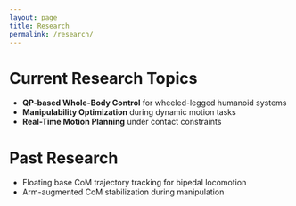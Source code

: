 ```yaml
---
layout: page
title: Research
permalink: /research/
---
```


# Current Research Topics

- **QP-based Whole-Body Control** for wheeled-legged humanoid systems  
- **Manipulability Optimization** during dynamic motion tasks  
- **Real-Time Motion Planning** under contact constraints

# Past Research

- Floating base CoM trajectory tracking for bipedal locomotion  
- Arm-augmented CoM stabilization during manipulation
